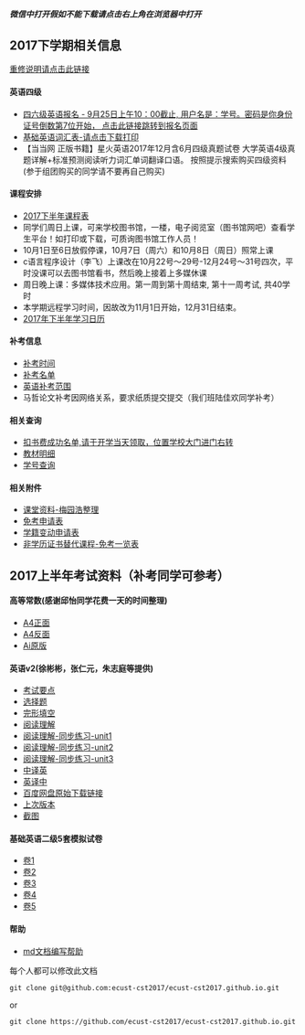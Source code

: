 ##### 微信中打开假如不能下载请点击右上角在浏览器中打开


## 2017下学期相关信息

[重修说明请点击此链接](2017-second-half/chongxiu/read.md)

#### 英语四级
- [四六级英语报名 - 9月25日上午10：00截止, 用户名是：学号。密码是你身份证号倒数第7位开始， 点击此链接跳转到报名页面](http://ksbm.ecust.edu.cn)
- [基础英语词汇表-请点击下载打印](attachment/基础英语词汇表.pdf)
- 【当当网 正版书籍】星火英语2017年12月含6月四级真题试卷 大学英语4级真题详解+标准预测阅读听力词汇单词翻译口语。
  按照提示搜索购买四级资料(参于组团购买的同学请不要再自己购买)

#### 课程安排
- [2017下半年课程表](2017-second-half/课程表.png)
- 同学们周日上课，可来学校图书馆，一楼，电子阅览室（图书馆网吧）查看学生平台！如打印或下载，可质询图书馆工作人员！
- 10月1日至6日放假停课，10月7日（周六）和10月8日（周日）照常上课
- c语言程序设计（李飞）上课改在10月22号～29号-12月24号～31号四次，平时没课可以去图书馆看书，然后晚上接着上多媒休课
- 周日晚上课：多媒体技术应用。第一周到第十周结束, 第十一周考试, 共40学时
- 本学期远程学习时间，因故改为11月1日开始，12月31日结束。
- [2017年下半年学习日历](2017-second-half/2017年下半年学习日历.doc)

#### 补考信息
- [补考时间](bukao/WechatIMG1.png)
- [补考名单](bukao/WechatIMG2.png)
- [英语补考范围](bukao/本科第二册期末考试题型及复习范围1706.doc)
- 马哲论文补考因网络关系，要求纸质提交提交（我们班陆佳欢同学补考）

#### 相关查询
- [扣书费成功名单,请于开学当天领取，位置学校大门进门右转](2017-second-half/扣书费成功名单.jpeg)
- [教材明细](2017-second-half/教材明细.jpeg)
- [学号查询](info/xuehao.png)

#### 相关附件
- [课堂资料-梅园浩整理](https://pan.baidu.com/s/1b5cj6Y#list/path=%2F)
- [免考申请表](attachment/免考申请表.doc)
- [学籍变动申请表](attachment/学籍变动申请表.doc)
- [非学历证书替代课程-免考一览表](attachment/非学历证书替代课程（免考）一览表.xls)


## 2017上半年考试资料（补考同学可参考）

#### 高等常数(感谢邱怡同学花费一天的时间整理)
- [A4正面](math/高数1.png)
- [A4反面](math/高数2.png)
- [Ai原版](math/高数.ai)

#### 英语v2(徐彬彬，张仁元，朱志庭等提供)
- [考试要点](english/考试要点.jpg)
- [选择题](english/v2/英语期末A-选择题.docx)
- [完形填空](english/v2/英语期末A-完形填空.docx)
- [阅读理解](english/v2/英语期末A-阅读理解.doc)
- [阅读理解-同步练习-unit1](http://note.youdao.com/share/?id=1267222109593a388d32d9d4c71c52bd&type=note#/)
- [阅读理解-同步练习-unit2](http://note.youdao.com/share/?id=9d3ee289fe83267729856f708d694d23&type=note#/)
- [阅读理解-同步练习-unit3](http://note.youdao.com/share/?id=d8b9517786a6d94680575d33540096a2&type=note#/)
- [中译英](english/v2/英语期末A-翻译(中-英)-张仁元提供.docx)
- [英译中](english/v2/英语期末A-翻译(英-中)-徐彬彬提供.docx)
- [百度网盘原始下载链接](http://pan.baidu.com/share/link?shareid=3386488233&uk=523763246)
- [上次版本](english/v1/v1.md)
- [截图](english/cover/cover.md)
#### 基础英语二级5套模拟试卷
- [卷1](english/二级模拟试卷/基础英语二级模拟试卷与解析1.doc)
- [卷2](english/二级模拟试卷/基础英语二级模拟试卷与解析2.doc)
- [卷3](english/二级模拟试卷/基础英语二级模拟试卷与解析3.doc)
- [卷4](english/二级模拟试卷/基础英语二级模拟试卷与解析4.doc)
- [卷5](english/二级模拟试卷/基础英语二级模拟试卷与解析5.doc)

#### 帮助
- [md文档编写帮助](github-pages-help.md)

每个人都可以修改此文档
```
git clone git@github.com:ecust-cst2017/ecust-cst2017.github.io.git
```
or
```angular2html
git clone https://github.com/ecust-cst2017/ecust-cst2017.github.io.git
```
